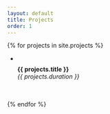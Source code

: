 ```yaml
---
layout: default
title: Projects
order: 1
---
```


{% for projects in site.projects %}
  <ul class="c-pane" style="margin-bottom: 3rem;">
    <li>
      <a class="" style="text-decoration: none;" href="{{ site.baseurl }}{{ projects.url }}">
        <img src="{{ site.baseurl }}/images/{{ projects.thumbnail }}.png" alt="">
        <h4 style="margin-top: 0.5rem; margin-bottom: 0rem;">{{ projects.title }}</h4>
        <h6 style="margin-top: 0rem;">{{ projects.duration }}</h6>
      </a>
    </li>
  </ul>
{% endfor %}
